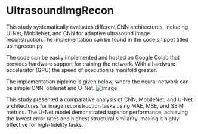 # UltrasoundImgRecon

This study systematically evaluates different CNN architectures, including U-Net, MobileNet, and CNN for adaptive ultrasound image reconstruction.The implementation can be found in the code snippet titled usimgrecon.py

The code can be easily implemented and hosted on Google Colab that provides hardware support for training the network. With a hardware accelerator (GPU) the speed of execution is manifold greater.

The implementation pipleine is given below, where the neural network can be simple CNN,  obilenet and U-Net.
![image](https://github.com/user-attachments/assets/6d0c16aa-aa94-4bfd-bdfb-2f01c01461ac)

This study presented a comparative analysis of CNN, MobileNet, and U-Net architectures for image reconstruction tasks using MAE, MSE, and SSIM metrics. The U-Net model demonstrated superior performance, achieving the lowest error rates and highest structural similarity, making it highly effective for high-fidelity tasks.

